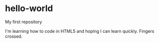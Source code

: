 # hello-world
My first repository

I'm learning how to code in HTML5 and hoping I can learn quickly. Fingers crossed.
